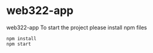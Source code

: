 # web322-app
web322-app
 To start the project please install npm files
    
    npm install
    npm start
